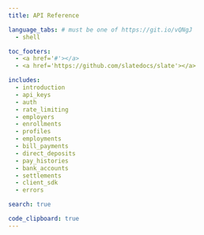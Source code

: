 ```yaml
---
title: API Reference

language_tabs: # must be one of https://git.io/vQNgJ
  - shell

toc_footers:
  - <a href='#'></a>
  - <a href='https://github.com/slatedocs/slate'></a>

includes:
  - introduction
  - api_keys
  - auth
  - rate_limiting
  - employers
  - enrollments
  - profiles
  - employments
  - bill_payments
  - direct_deposits
  - pay_histories
  - bank_accounts
  - settlements
  - client_sdk
  - errors

search: true

code_clipboard: true
---
```


